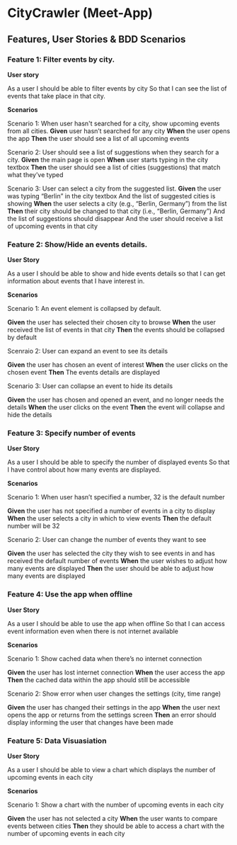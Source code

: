 # CityCrawler (Meet-App)

## Features, User Stories & BDD Scenarios

### Feature 1: Filter events by city.

**User story**

As a user I should be able to filter events by city So that I can see the list of events that take place in that city.

**Scenarios**

Scenario 1: When user hasn't searched for a city, show upcoming events from all cities. **Given** user hasn’t searched for any city 
**When** the user opens the app 
**Then** the user should see a list of all upcoming events

Scenario 2: User should see a list of suggestions when they search for a city. 
**Given** the main page is open 
**When** user starts typing in the city textbox 
**Then** the user should see a list of cities (suggestions) that match what they’ve typed

Scenario 3: User can select a city from the suggested list. 
**Given** the user was typing “Berlin” in the city textbox And the list of suggested cities is showing 
**When** the user selects a city (e.g., “Berlin, Germany”) from the list 
**Then** their city should be changed to that city (i.e., “Berlin, Germany”) And the list of suggestions should disappear And the user should receive a list of upcoming events in that city

### Feature 2: Show/Hide an events details.

**User Story**

As a user I should be able to show and hide events details so that I can get information about events that I have interest in.

**Scenarios**

Scenario 1: An event element is collapsed by default.

**Given** the user has selected their chosen city to browse
**When** the user received the list of events in that city
**Then** the events should be collapsed by default

Scenraio 2: User can expand an event to see its details

**Given** the user has chosen an event of interest
**When** the user clicks on the chosen event
**Then** The events details are displayed

Scenario 3: User can collapse an event to hide its details

**Given** the user has chosen and opened an event, and no longer needs the details
**When**  the user clicks on the event
**Then** the event will collapse and hide the details

### Feature 3: Specify number of events

**User Story**

As a user I should be able to specify the number of displayed events So that I have control about how many events are displayed.

**Scenarios**

Scenario 1: When user hasn’t specified a number, 32 is the default number

**Given** the user has not specified a number of events in a city to display
**When** the user selects a city in which to view events
**Then** the default number will be 32

Scenario 2: User can change the number of events they want to see

**Given** the user has selected the city they wish to see events in and has received the default number of events
**When** the user wishes to adjust how many events are displayed
**Then** the user should be able to adjust how many events are displayed

### Feature 4: Use the app when offline

**User Story**

As a user I should be able to use the app when offline So that I can access event information even when there is not internet available

**Scenarios**

Scenario 1: Show cached data when there’s no internet connection

**Given** the user has lost internet connection
**When** the user access the app
**Then** the cached data within the app should still be accessible

Scenario 2: Show error when user changes the settings (city, time range)

**Given** the user has changed their settings in the app
**When** the user next opens the app or returns from the settings screen
**Then** an error should display informing the user that changes have been made

### Feature 5: Data Visuasiation

**User Story**

As a user I should be able to view a chart which displays the number of upcoming events in each city

**Scenarios**

Scenario 1: Show a chart with the number of upcoming events in each city

**Given** the user has not selected a city
**When** the user wants to compare events between cities
**Then** they should be able to access a chart with the number of upcoming events in each city
 


